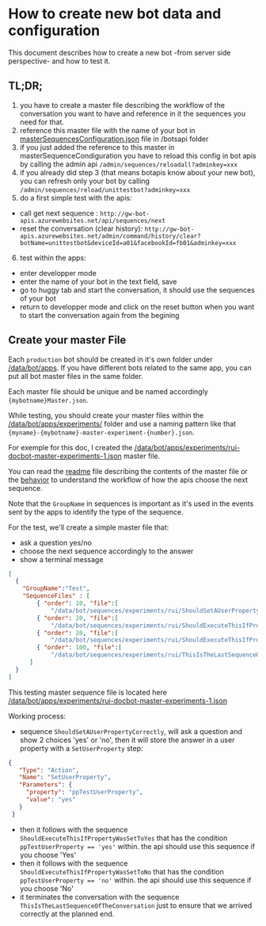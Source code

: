 How to create new bot data and configuration
============================================


This document describes how to create a new bot -from server side perspective- and how to test it.

TL;DR;
------

1. you have to create a master file describing the workflow of the conversation you want to have and reference in it the sequences you need for that.
2. reference this master file with the name of your bot in [masterSequencesConfiguration.json](https://github.com/GhostWording/gw-config-apis/blob/master/data/bot/apps/botapis/masterSequencesConfiguration.json) file in /botsapi folder
3. if you just added the reference to this master in masterSequenceCondiguration you have to reload this config in bot apis by calling the admin api `/admin/sequences/reloadall?adminkey=xxx`
4. if you already did step 3 (that means botapis know about your new bot), you can refresh only your bot by calling `/admin/sequences/reload/unittestbot?adminkey=xxx`
5. do a first simple test with the apis: 
  * call get next sequence : `http://gw-bot-apis.azurewebsites.net/api/sequences/next`
  * reset the conversation (clear history): `http://gw-bot-apis.azurewebsites.net/admin/command/history/clear?botName=unittestbot&deviceId=a01&facebookId=fb01&adminkey=xxx`
6. test within the apps:
  * enter developper mode
  * enter the name of your bot in the text field, save
  * go to huggy tab and start the conversation, it should use the sequences of your bot
  * return to developper mode and click on the reset button when you want to start the conversation again from the begining
  
  
  
Create your master File
--------------------------

Each `production` bot should be created in it's own folder under [/data/bot/apps](https://github.com/GhostWording/gw-config-apis/tree/master/data/bot/apps). If you have different bots related to the same app, you can put all bot master files in the same folder. 

Each master file should be unique and be named accordingly `{mybotname}Master.json`.

While testing, you should create your master files within the [/data/bot/apps/experiments/](https://github.com/GhostWording/gw-config-apis/tree/master/data/bot/apps/experiments) folder and use a naming pattern like that `{myname}-{mybotname}-master-experiment-{number}.json`.

For exemple for this doc, I created the [/data/bot/apps/experiments/rui-docbot-master-experiments-1.json](https://github.com/GhostWording/gw-config-apis/blob/master/data/bot/apps/experiments/rui-docbot-master-experiments-1.json) master file.

You can read the [readme](https://github.com/GhostWording/gw-config-apis/blob/master/data/bot/readme.md) file describing the contents of the master file or the [behavior](https://github.com/GhostWording/gw-config-apis/blob/master/data/bot/MasterSequenceBehavior.md) to understand the workflow of how the apis choose the next sequence.

Note that the `GroupName` in sequences is important as it's used in the events sent by the apps to identify the type of the sequence.

For the test, we'll create a simple master file that:
* ask a question yes/no
* choose the next sequence accordingly to the answer 
* show a terminal message

```json
[
  {
    "GroupName":"Test",
    "SequenceFiles" : [
        { "order": 10, "file":[
            "/data/bot/sequences/experiments/rui/ShouldSetAUserPropertyCorrectly1.json"]},
        { "order": 20, "file":[
            "/data/bot/sequences/experiments/rui/ShouldExecuteThisIfPropertyWasSetToYes.json"]},
        { "order": 20, "file":[
            "/data/bot/sequences/experiments/rui/ShouldExecuteThisIfPropertyWasSetToNo.json"]},
        { "order": 100, "file":[
            "/data/bot/sequences/experiments/rui/ThisIsTheLastSequenceOfTheConversation.json"]}
      ]
  }
]
```

This testing master sequence file is located here [/data/bot/apps/experiments/rui-docbot-master-experiments-1.json](https://github.com/GhostWording/gw-config-apis/blob/master/data/bot/apps/experiments/rui-docbot-master-experiments-1.json)


Working process:

* sequence `ShouldSetAUserPropertyCorrectly`, will ask a question and show 2 choices 'yes' or 'no', then it will store the answer in a user property with a `SetUserProperty` step:

```json
{
   "Type": "Action",
   "Name": "SetUserProperty",
   "Parameters": {
     "property": "ppTestUserProperty",
     "value": "yes"
   }
 }
```
* then it follows with the sequence `ShouldExecuteThisIfPropertyWasSetToYes` that has the condition `ppTestUserProperty == 'yes'` within. the api should use this sequence if you choose 'Yes' 
* then it follows with the sequence `ShouldExecuteThisIfPropertyWasSetToNo` that has the condition `ppTestUserProperty == 'no'` within. the api should use this sequence if you choose 'No' 
* it terminates the conversation with the sequence `ThisIsTheLastSequenceOfTheConversation` just to ensure that we arrived correctly at the planned end.







